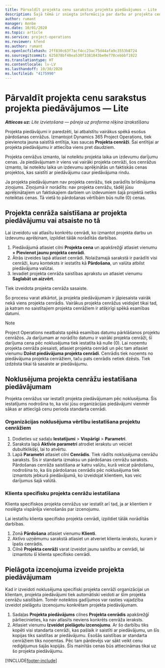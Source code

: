 ```yaml
---
title: Pārvaldīt projekta cenu sarakstus projekta piedāvājumos — Lite
description: Šajā tēmā ir sniegta informācija par darbu ar projekta cenrāžiem piedāvājumos. (Sales)
author: rumant
manager: Annbe
ms.date: 10/01/2020
ms.topic: article
ms.service: project-operations
ms.reviewer: kfend
ms.author: rumant
ms.openlocfilehash: 2ff830c63f7acf4cc23ac75d44afa9c3553b8724
ms.sourcegitcommit: 625878bf48ea530f3381843be0e778cebbbf1922
ms.translationtype: HT
ms.contentlocale: lv-LV
ms.lasthandoff: 10/30/2020
ms.locfileid: "4175990"
---
```

# <a name="manage-project-price-lists-on-project-quotes---lite"></a>Pārvaldīt projekta cenu sarakstus projekta piedāvājumos — Lite

_**Attiecas uz:** Lite izvietošana — pāreja uz proforma rēķina izrakstīšanu_

Projekta piedāvājumi ir paredzēti, lai atbalstītu vairākus spēkā esošus pārdošanas cenrāžus. Izmantojot Dynamics 365 Project Operations, tiek pievienota jauna saistītā entītija, kas saucas **Projekta cenrāži**. Šai entītijai ar projekta piedāvājumu ir attiecība viens pret daudziem.

Projekta cenrāžus izmanto, lai noteiktu projekta laika un izdevumu darījumu cenas. Ja piedāvājumam ir viens vai vairāki projekta cenrāži, šos cenrāžus izmanto, lai noteiktu laika un izdevumu aprēķinātās un faktiskās cenas projektos, kas saistīti ar piedāvājumu caur piedāvājuma rindu.

Ja projekta piedāvājumam nav projekta cenrāžu, tiek parādīts brīdinājuma ziņojums. Ziņojumā ir norādīts: nav projekta cenrāžu, tādēļ jūsu aprēķinātajiem un faktiskajiem darbiem un izdevumiem šajā projektā netiks noteiktas cenas. Tā vietā to pārdošanas vērtībām būs nulle (0) cenas.

## <a name="associate-or-disassociate-a-project-price-list-on-a-project-quote"></a>Projekta cenrāža saistīšana ar projekta piedāvājumu vai atsaiste no tā

Lai izveidotu vai atlasītu konkrētu cenrādi, ko izmantot projekta darbu un izdevumu aprēķinam, izpildiet tālāk norādītās darbības.

1. Piedāvājumā atlasiet cilni **Projekta cena** un apakšrežģī atlasiet vienumu **+ Pievienot jaunu projekta cenrādi**.
2. Ātrās izveides lapā atlasiet cenrādi. Nolaižamajā sarakstā ir parādīti visi cenrāži, kuru konteksts ir iestatīts kā **Pārdošana**, un valūta atbilst piedāvājuma valūtai.
4. Ievadiet projekta cenrāža saistības aprakstu un atlasiet vienumu **Saglabāt un aizvērt**.

Tiek izveidota projekta cenrāža sasaiste.

Šo procesu varat atkārtot, ja projekta piedāvājumam ir jāpiesaista vairāk nekā viens projekta cenrādis. Vairākus projekta cenrāžus veidojiet tikai tad, ja katram no saistītajiem projekta cenrāžiem ir atšķirīgi spēkā esamības datumi.

> [!NOTE]
> Project Operations neatbalsta spēkā esamības datumu pārklāšanos projektu cenrāžos. Ja darījumam ar norādīto datumu ir vairāki projekta cenrāži, šī darījuma cena pēc noklusējuma tiek iestatīta kā nulle (0).
Lai noņemtu projekta cenrāža piesaisti, atlasiet projekta cenrādi un pēc tam atlasiet vienumu **Dzēst piedāvājuma projekta cenrādi**. Cenrādis tiek noņemts no piedāvājuma projekta cenrāžiem, taču pats cenrādis netiek dzēsts. Tiek izdzēsta tikai tā sasaiste ar piedāvājumu.

## <a name="set-up-default-project-price-lists-on-a-quote"></a>Noklusējuma projekta cenrāžu iestatīšana piedāvājumam

Projekta cenrāžus var iestatīt projekta piedāvājumam pēc noklusējuma. Šis iestatījums nodrošina to, ka visi jūsu organizācijas piedāvājumi vienmēr sākas ar attiecīgā cenu perioda standarta cenrādi.

### <a name="set-up-organizational-default-for-project-price-lists"></a>Organizācijas noklusējuma vērtību iestatīšana projektu cenrāžiem

1. Dodieties uz sadaļu **Iestatījumi** > **Vispārīgi** > **Parametri**.
2. Saraksta lapā **Aktīvie parametri** atrodiet ierakstu un veiciet dubultklikšķi, lai to atvērtu. 
3. Lapā **Parametri** atlasiet cilni **Cenrādis**. Tiek rādīts noklusējuma cenrāžu saraksts. Šis ir standarta izmaksu un pārdošanas cenrāžu saraksts. Pārdošanas cenrāža saistīšana ar katru valūtu, kurā veicat pārdošanu, nodrošina to, ka šis pārdošanas cenrādis pēc noklusējuma tiek izmantots jebkurā piedāvājumā, ko izveidojat klientiem, kas veic darījumus šajā valūtā.

### <a name="set-up-customer-specific-project-price-lists"></a>Klienta specifisku projekta cenrāžu iestatīšana

Klienta specifiskos projekta cenrāžus var iestatīt arī tad, ja ar klientiem ir noslēgta vispārēja vienošanās par izcenojumu.

Lai iestatītu klienta specifisko projekta cenrādi, izpildiet tālāk norādītās darbības.

1. Zonā **Pārdošana** atlasiet vienumu **Klienti**.
2. Aktīvo uzņēmumu sarakstā atlasiet un atveriet klienta ierakstu, kuram ir īpašs cenrādis.
3. Cilnē **Projekta cenrāži** varat izveidot jaunu saistību ar cenrādi, lai izmantotu šī klienta specifisko cenrādi.

## <a name="create-custom-pricing-on-a-project-quote"></a>Pielāgota izcenojuma izveide projekta piedāvājumam

Kad ir izveidoti noklusējuma specifiski projekta cenrāži organizācijai un klientam, projekta piedāvājumi tiek automātiski veidoti ar šīm projekta cenrāžu saistībām. Tomēr noteiktos gadījumos var rasties vajadzība izveidot pielāgotu izcenojumu konkrētam projekta piedāvājumam. 

1. Sadaļas **Projekta piedāvājums** cilnes **Projekta cenrādis** apakšrežģī pārliecinieties, ka nav atlasīts neviens konkrēts cenrāža ieraksts.
2. Atlasiet vienumu **Izveidot pielāgotu izcenojumu**. Ar šo darbību tiks kopēti visi standarta cenrāži, kas pašlaik ir saistīti ar piedāvājumu, un šīs kopijas tiks saistītas ar piedāvājumu. Esošās saistības ar standarta cenrāžiem tiks noņemtas. Pēc tam pārdevējs var sākt veikt cenu rediģējumus šajās kopijās. Šīs mainītās cenas būs attiecināmas tikai uz šo projekta piedāvājumu.


[!INCLUDE[footer-include](../../includes/footer-banner.md)]